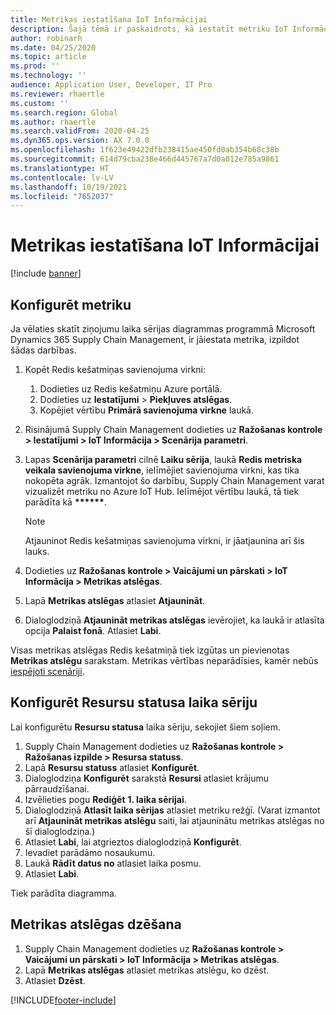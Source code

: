 ```yaml
---
title: Metrikas iestatīšana IoT Informācijai
description: Šajā tēmā ir paskaidrots, kā iestatīt metriku IoT Informācijai.
author: robinarh
ms.date: 04/25/2020
ms.topic: article
ms.prod: ''
ms.technology: ''
audience: Application User, Developer, IT Pro
ms.reviewer: rhaertle
ms.custom: ''
ms.search.region: Global
ms.author: rhaertle
ms.search.validFrom: 2020-04-25
ms.dyn365.ops.version: AX 7.0.0
ms.openlocfilehash: 1f623e49422dfb238415ae450fd0ab354b68c38b
ms.sourcegitcommit: 614d79cba238e466d445767a7d0a012e785a9861
ms.translationtype: HT
ms.contentlocale: lv-LV
ms.lasthandoff: 10/19/2021
ms.locfileid: "7652037"
---
```

# <a name="set-up-metrics-for-iot-intelligence"></a>Metrikas iestatīšana IoT Informācijai

[!include [banner](../../includes/banner.md)]

## <a name="configure-metrics"></a>Konfigurēt metriku

Ja vēlaties skatīt ziņojumu laika sērijas diagrammas programmā Microsoft Dynamics 365 Supply Chain Management, ir jāiestata metrika, izpildot šādas darbības.

1. Kopēt Redis kešatmiņas savienojuma virkni:

    1. Dodieties uz Redis kešatmiņu Azure portālā.
    2. Dodieties uz **Iestatījumi** \> **Piekļuves atslēgas**.
    3. Kopējiet vērtību **Primārā savienojuma virkne** laukā.

2. Risinājumā Supply Chain Management dodieties uz **Ražošanas kontrole \> Iestatījumi \> IoT Informācija \> Scenārija parametri**.
3. Lapas **Scenārija parametri** cilnē **Laiku sērija**, laukā **Redis metriska veikala savienojuma virkne**, ielīmējiet savienojuma virkni, kas tika nokopēta agrāk. Izmantojot šo darbību, Supply Chain Management varat vizualizēt metriku no Azure IoT Hub. Ielīmējot vērtību laukā, tā tiek parādīta kā **\*\*\*\*\*\***.

    > [!NOTE]
    > Atjauninot Redis kešatmiņas savienojuma virkni, ir jāatjaunina arī šis lauks.

4. Dodieties uz **Ražošanas kontrole \> Vaicājumi un pārskati \> IoT Informācija \> Metrikas atslēgas**.
5. Lapā **Metrikas atslēgas** atlasiet **Atjaunināt**.
6. Dialoglodziņā **Atjaunināt metrikas atslēgas** ievērojiet, ka laukā ir atlasīta opcija **Palaist fonā**. Atlasiet **Labi**.

Visas metrikas atslēgas Redis kešatmiņā tiek izgūtas un pievienotas **Metrikas atslēgu** sarakstam. Metrikas vērtības neparādīsies, kamēr nebūs [iespējoti scenāriji](iot-scenario-setup.md).

## <a name="configure-the-resource-status-time-series"></a>Konfigurēt Resursu statusa laika sēriju

Lai konfigurētu **Resursu statusa** laika sēriju, sekojiet šiem soļiem.

1. Supply Chain Management dodieties uz **Ražošanas kontrole \> Ražošanas izpilde \> Resursa statuss**.
2. Lapā **Resursu statuss** atlasiet **Konfigurēt**.
2. Dialoglodziņa **Konfigurēt** sarakstā **Resursi** atlasiet krājumu pārraudzīšanai.
3. Izvēlieties pogu **Rediģēt** **1. laika sērijai**.
4. Dialoglodziņā **Atlasīt laika sērijas** atlasiet metriku režģī. (Varat izmantot arī **Atjaunināt metrikas atslēgu** saiti, lai atjauninātu metrikas atslēgas no šī dialoglodziņa.)
5. Atlasiet **Labi**, lai atgrieztos dialoglodziņā **Konfigurēt**.
6. Ievadiet parādāmo nosaukumu.
7. Laukā **Rādīt datus no** atlasiet laika posmu.
8. Atlasiet **Labi**.

Tiek parādīta diagramma.

## <a name="delete-a-metric-key"></a>Metrikas atslēgas dzēšana

1. Supply Chain Management dodieties uz **Ražošanas kontrole \> Vaicājumi un pārskati \> IoT Informācija \> Metrikas atslēgas**.
2. Lapā **Metrikas atslēgas** atlasiet metrikas atslēgu, ko dzēst.
3. Atlasiet **Dzēst**.


[!INCLUDE[footer-include](../../includes/footer-banner.md)]